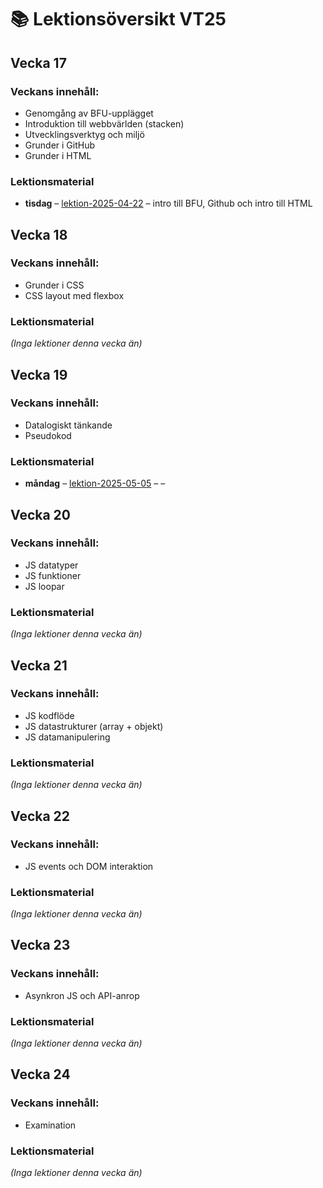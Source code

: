 # 📚 Lektionsöversikt VT25

## Vecka 17

### Veckans innehåll: 
 - Genomgång av BFU-upplägget
 - Introduktion till webbvärlden (stacken)
 - Utvecklingsverktyg och miljö
 - Grunder i GitHub
 - Grunder i HTML

### Lektionsmaterial

- **tisdag** – [lektion-2025-04-22](https://github.com/Folkuniversitetet-BFU-VT25/lektion-2025-04-22) – intro till BFU, Github och intro till HTML

## Vecka 18

### Veckans innehåll: 
 - Grunder i CSS
 - CSS layout med flexbox

### Lektionsmaterial

_(Inga lektioner denna vecka än)_

## Vecka 19

### Veckans innehåll: 
 - Datalogiskt tänkande
 - Pseudokod

### Lektionsmaterial

- **måndag** – [lektion-2025-05-05](https://github.com/Folkuniversitetet-BFU-VT25/lektion-2025-05-05) – –

## Vecka 20

### Veckans innehåll: 
 - JS datatyper
 - JS funktioner
 - JS loopar

### Lektionsmaterial

_(Inga lektioner denna vecka än)_

## Vecka 21

### Veckans innehåll: 
 - JS kodflöde
 - JS datastrukturer (array + objekt)
 - JS datamanipulering

### Lektionsmaterial

_(Inga lektioner denna vecka än)_

## Vecka 22

### Veckans innehåll: 
 - JS events och DOM interaktion

### Lektionsmaterial

_(Inga lektioner denna vecka än)_

## Vecka 23

### Veckans innehåll: 
 - Asynkron JS och API-anrop

### Lektionsmaterial

_(Inga lektioner denna vecka än)_

## Vecka 24

### Veckans innehåll: 
 - Examination

### Lektionsmaterial

_(Inga lektioner denna vecka än)_

